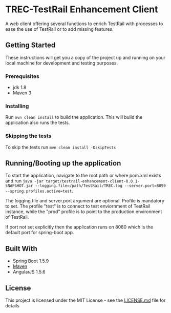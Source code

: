 # TREC-TestRail Enhancement Client

A web client offering several functions to enrich TestRail with processes to ease the use of TestRail or to add missing features.

## Getting Started

These instructions will get you a copy of the project up and running on your local machine for development and testing purposes.

### Prerequisites

* jdk 1.8
* Maven 3

### Installing

Run ```mvn clean install``` to build the application. This will build the application also runs the tests.

### Skipping the tests

To skip the tests run ```mvn clean install -DskipTests```

## Running/Booting up the application

To start the application, navigate to the root path or where pom.xml exists and run ```java -jar target/testrail-enhancement-client-0.0.1-SNAPSHOT.jar --logging.file=/path/TestRail/TREC.log --server.port=8099 --spring.profiles.active=test```.

The logging.file and server.port argument are optional. Profile is mandatory to set. The profile "test" is to connect to test enviornment of TestRail instance, while the "prod" profile is to point to the production environment of TestRail.

If port not set explicitly then the application runs on 8080 which is the default port for spring-boot app.

## Built With

* Spring Boot 1.5.9
* [Maven](https://maven.apache.org/)
* AngularJS 1.5.6

## License

This project is licensed under the MIT License - see the [LICENSE.md](LICENSE.md) file for details
